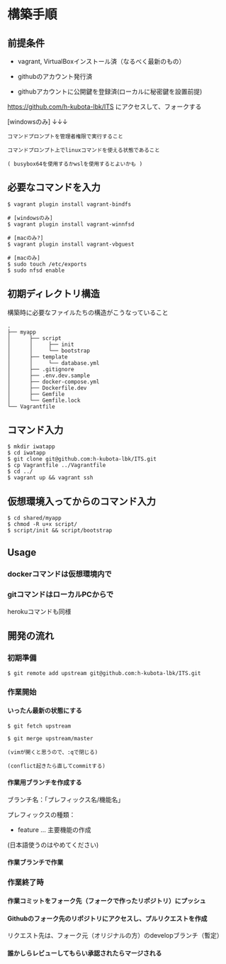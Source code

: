 # 構築手順

## 前提条件

  * vagrant, VirtualBoxインストール済（なるべく最新のもの）

  * githubのアカウント発行済

  * githubアカウントに公開鍵を登録済(ローカルに秘密鍵を設置前提)

  https://github.com/h-kubota-lbk/ITS
  にアクセスして、フォークする

  [windowsのみ] ↓↓↓

    コマンドプロンプトを管理者権限で実行すること

    コマンドプロンプト上でlinuxコマンドを使える状態であること

    ( busybox64を使用するかwslを使用するとよいかも )

## 必要なコマンドを入力
```
$ vagrant plugin install vagrant-bindfs

# [windowsのみ]
$ vagrant plugin install vagrant-winnfsd

# [macのみ?]
$ vagrant plugin install vagrant-vbguest

# [macのみ]
$ sudo touch /etc/exports
$ sudo nfsd enable
```

## 初期ディレクトリ構造

構築時に必要なファイルたちの構造がこうなっていること

```
.
├── myapp
│      ├── script
│      │     ├── init
│      │     └── bootstrap
│      ├── template
│      │     └── database.yml
│      ├── .gitignore
│      ├── .env.dev.sample
│      ├── docker-compose.yml
│      ├── Dockerfile.dev
│      ├── Gemfile
│      └── Gemfile.lock
└── Vagrantfile
```

## コマンド入力
```
$ mkdir iwatapp
$ cd iwatapp
$ git clone git@github.com:h-kubota-lbk/ITS.git
$ cp Vagrantfile ../Vagrantfile
$ cd ../
$ vagrant up && vagrant ssh
```

## 仮想環境入ってからのコマンド入力
```
$ cd shared/myapp
$ chmod -R u+x script/
$ script/init && script/bootstrap
```

## Usage

### dockerコマンドは仮想環境内で

### gitコマンドはローカルPCからで

  herokuコマンドも同様

## 開発の流れ

### 初期準備

```
$ git remote add upstream git@github.com:h-kubota-lbk/ITS.git
```

### 作業開始

#### いったん最新の状態にする

```
$ git fetch upstream

$ git merge upstream/master

(vimが開くと思うので、:qで閉じる)

(conflict起きたら直してcommitする)
```

#### 作業用ブランチを作成する

ブランチ名：「プレフィックス名/機能名」

プレフィックスの種類：

* feature ... 主要機能の作成

(日本語使うのはやめてください)

#### 作業ブランチで作業

### 作業終了時

#### 作業コミットをフォーク先（フォークで作ったリポジトリ）にプッシュ

#### Githubのフォーク先のリポジトリにアクセスし、プルリクエストを作成

リクエスト先は、フォーク元（オリジナルの方）のdevelopブランチ（暫定）

#### 誰かしらレビューしてもらい承認されたらマージされる
